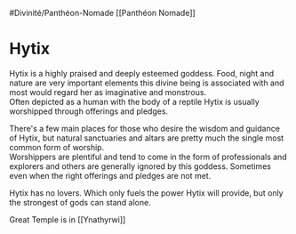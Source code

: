 #Divinité/Panthéon-Nomade [[Panthéon Nomade]] 

# Hytix
Hytix is a highly praised and deeply esteemed goddess. Food, night and nature are very important elements this divine being is associated with and most would regard her as imaginative and monstrous.  
Often depicted as a human with the body of a reptile Hytix is usually worshipped through offerings and pledges.  
  
There's a few main places for those who desire the wisdom and guidance of Hytix, but natural sanctuaries and altars are pretty much the single most common form of worship.  
Worshippers are plentiful and tend to come in the form of professionals and explorers and others are generally ignored by this goddess. Sometimes even when the right offerings and pledges are not met.  
  
Hytix has no lovers. Which only fuels the power Hytix will provide, but only the strongest of gods can stand alone.

Great Temple is in [[Ynathyrwi]]